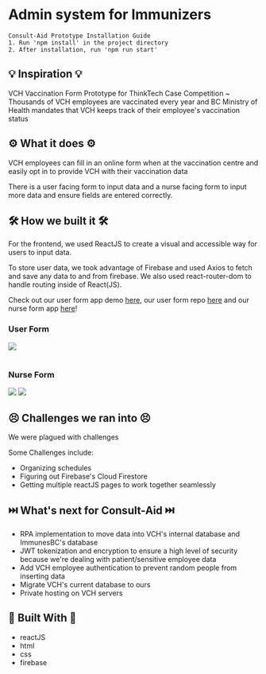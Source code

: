 # Admin system for Immunizers

``` 
Consult-Aid Prototype Installation Guide
1. Run 'npm install' in the project directory
2. After installation, run 'npm run start'
```

## 💡 Inspiration 💡
VCH Vaccination Form Prototype for ThinkTech Case Competition ~ Thousands of VCH employees are vaccinated every year and BC Ministry of Health mandates that VCH keeps track of their employee's vaccination status

## ⚙️ What it does ⚙️

VCH employees can fill in an online form when at the vaccination centre and easily opt in to provide VCH with their vaccination data

There is a user facing form to input data and a nurse facing form to input more data and ensure fields are entered correctly.

## 🛠️ How we built it 🛠️

For the frontend, we used ReactJS to create a visual and accessible way for users to input data.

To store user data, we took advantage of Firebase and used Axios to fetch and save any data to and from firebase. We also used react-router-dom to handle routing inside of React(JS).

Check out our user form app demo [here](https://sarthak219.github.io/vch-consent-form/), our user form repo [here](https://github.com/sarthak219/vch-consent-form) and our nurse form app [here](https://sarthak219.github.io/vch-admin/)!


### User Form

![](https://cdn.discordapp.com/attachments/596478199924523018/1045219979995389962/ezgif.com-gif-maker_2.gif)

#

### Nurse Form

![](https://cdn.discordapp.com/attachments/596478199924523018/1045220347374485534/good_admin.gif)
![](https://cdn.discordapp.com/attachments/596478199924523018/1045220346544005130/good_admin_check.gif)


## 😣 Challenges we ran into 😣

We were plagued with challenges

Some Challenges include:

- Organizing schedules
- Figuring out Firebase's Cloud Firestore 
- Getting multiple reactJS pages to work together seamlessly

## ⏭️ What's next for Consult-Aid ⏭️

- RPA implementation to move data into VCH's internal database and ImmunesBC's database
- JWT tokenization and encryption to ensure a high level of security because we're dealing with patient/sensitive employee data
- Add VCH employee authentication to prevent random people from inserting data
- Migrate VCH's current database to ours
- Private hosting on VCH servers

## 🔨 Built With 🔨

- reactJS
- html
- css
- firebase
